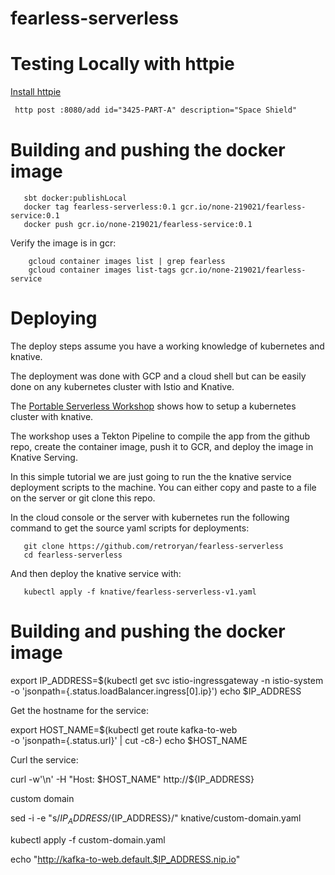 # fearless-serverless



# Testing Locally with httpie

[Install httpie](https://httpie.org/)

```html
 http post :8080/add id="3425-PART-A" description="Space Shield"
```
 
 # Building and pushing the docker image
 
 ```shell script
    sbt docker:publishLocal 
    docker tag fearless-serverless:0.1 gcr.io/none-219021/fearless-service:0.1
    docker push gcr.io/none-219021/fearless-service:0.1
```

Verify the image is in gcr:

```shell script
    gcloud container images list | grep fearless
    gcloud container images list-tags gcr.io/none-219021/fearless-service
```

 # Deploying
 
The deploy steps assume you have a working knowledge of kubernetes and knative.  

The deployment was done with GCP and a cloud shell but can be easily done on any kubernetes cluster with Istio and Knative.
 
The [Portable Serverless Workshop](https://docs.google.com/document/d/1bWAxf5dXgPYWKkrRussz5h8qfCQU7vSpFIpYEBPZGP8/edit#) shows how to setup a kubernetes cluster with knative.  
 
The workshop uses a Tekton Pipeline to compile the app from the github repo, create the container image, push it to GCR, and deploy the image in Knative Serving.

In this simple tutorial we are just going to run the the knative service deployment scripts to the machine. You can either copy and paste to a file on the server or git clone this repo.
 
In the cloud console or the server with kubernetes run the following command to get the source yaml scripts for deployments:
  
 ```shell script
    git clone https://github.com/retroryan/fearless-serverless
    cd fearless-serverless
```

And then deploy the knative service with:

 ```shell script
    kubectl apply -f knative/fearless-serverless-v1.yaml
```


 # Building and pushing the docker image



export IP_ADDRESS=$(kubectl get svc istio-ingressgateway -n istio-system \
  -o 'jsonpath={.status.loadBalancer.ingress[0].ip}')
echo $IP_ADDRESS

Get the hostname for the service:

export HOST_NAME=$(kubectl get route kafka-to-web \
  -o 'jsonpath={.status.url}' | cut -c8-)
echo $HOST_NAME

Curl the service:

curl -w'\n' -H "Host: $HOST_NAME" http://${IP_ADDRESS}


custom domain

sed -i -e "s/$IP_ADDRESS/${IP_ADDRESS}/"  knative/custom-domain.yaml


kubectl apply -f custom-domain.yaml


echo "http://kafka-to-web.default.$IP_ADDRESS.nip.io"


